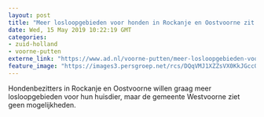```yaml
---
layout: post
title: "Meer losloopgebieden voor honden in Rockanje en Oostvoorne zit er niet in!"
date: Wed, 15 May 2019 10:22:19 GMT
categories: 
- zuid-holland 
- voorne-putten 
externe_link: "https://www.ad.nl/voorne-putten/meer-losloopgebieden-voor-honden-in-rockanje-en-oostvoorne-zit-er-niet-in~a9a81552/"
feature_image: "https://images3.persgroep.net/rcs/DQqVMJ1XZZsVX0KkJGccQ7a46LM/diocontent/148425421/_fitwidth/400/?appId=21791a8992982cd8da851550a453bd7f&quality=0.7"
---
```


Hondenbezitters in Rockanje en Oostvoorne willen graag meer losloopgebieden voor hun huisdier, maar de gemeente Westvoorne ziet geen mogelijkheden.
